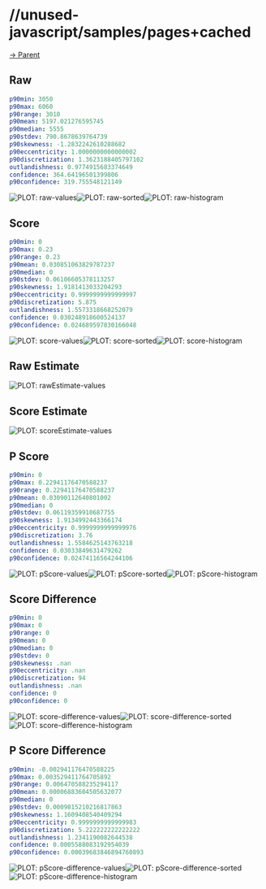 
# //unused-javascript/samples/pages+cached

[→ Parent](../..)


## Raw


```yaml
p90min: 3050
p90max: 6060
p90range: 3010
p90mean: 5197.021276595745
p90median: 5555
p90stdev: 790.8678639764739
p90skewness: -1.2832242610288682
p90eccentricity: 1.0000000000000002
p90discretization: 1.3623188405797102
outlandishness: 0.9774915683374649
confidence: 364.64196501399806
p90confidence: 319.755548121149

```

![PLOT: raw-values](./raw/values.svg)![PLOT: raw-sorted](./raw/sorted.svg)![PLOT: raw-histogram](./raw/histogram.svg)
## Score


```yaml
p90min: 0
p90max: 0.23
p90range: 0.23
p90mean: 0.030851063829787237
p90median: 0
p90stdev: 0.06106605378113257
p90skewness: 1.9181413033204293
p90eccentricity: 0.9999999999999997
p90discretization: 5.875
outlandishness: 1.5573318668252079
confidence: 0.030248918600524137
p90confidence: 0.024689597830166048

```

![PLOT: score-values](./score/values.svg)![PLOT: score-sorted](./score/sorted.svg)![PLOT: score-histogram](./score/histogram.svg)
## Raw Estimate

![PLOT: rawEstimate-values](./rawEstimate/values.svg)
## Score Estimate

![PLOT: scoreEstimate-values](./scoreEstimate/values.svg)
## P Score


```yaml
p90min: 0
p90max: 0.22941176470588237
p90range: 0.22941176470588237
p90mean: 0.03090112640801002
p90median: 0
p90stdev: 0.06119359910687755
p90skewness: 1.9134992443366174
p90eccentricity: 0.9999999999999976
p90discretization: 3.76
outlandishness: 1.5584625143763218
confidence: 0.03033849631479262
p90confidence: 0.02474116564244106

```

![PLOT: pScore-values](./pScore/values.svg)![PLOT: pScore-sorted](./pScore/sorted.svg)![PLOT: pScore-histogram](./pScore/histogram.svg)
## Score Difference


```yaml
p90min: 0
p90max: 0
p90range: 0
p90mean: 0
p90median: 0
p90stdev: 0
p90skewness: .nan
p90eccentricity: .nan
p90discretization: 94
outlandishness: .nan
confidence: 0
p90confidence: 0

```

![PLOT: score-difference-values](./score-difference/values.svg)![PLOT: score-difference-sorted](./score-difference/sorted.svg)![PLOT: score-difference-histogram](./score-difference/histogram.svg)
## P Score Difference


```yaml
p90min: -0.002941176470588225
p90max: 0.003529411764705892
p90range: 0.006470588235294117
p90mean: 0.00006883604505632077
p90median: 0
p90stdev: 0.0009815210216817863
p90skewness: 1.1609408540409294
p90eccentricity: 0.9999999999999983
p90discretization: 5.222222222222222
outlandishness: 1.2341190082644538
confidence: 0.0005588083192954039
p90confidence: 0.00039683846894760893

```

![PLOT: pScore-difference-values](./pScore-difference/values.svg)![PLOT: pScore-difference-sorted](./pScore-difference/sorted.svg)![PLOT: pScore-difference-histogram](./pScore-difference/histogram.svg)